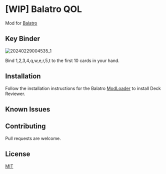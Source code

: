 # [WIP] Balatro QOL
Mod for [Balatro](https://store.steampowered.com/app/2379780/Balatro/)

## Key Binder
![20240229004535_1](https://github.com/Mi1cK/Balatro-QOL/assets/161165747/a6bb26b1-a289-439e-b7b8-4a316eb12bf8)

Bind 1,2,3,4,q,w,e,r,5,t to the first 10 cards in your hand.
## Installation

Follow the installation instructions for the Balatro [ModLoader](https://github.com/Steamopollys/Steamodded/tree/0.6.0) to install Deck Reviewer.

## Known Issues

## Contributing

Pull requests are welcome.
## License

[MIT](https://choosealicense.com/licenses/mit/)
